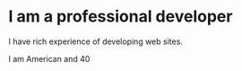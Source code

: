# I am a professional developer
I have rich experience of developing web sites.





I am American and 40
